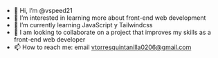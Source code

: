 - 👋 Hi, I’m @vspeed21
- 👀 I’m interested in learning more about front-end web development
- 🌱 I’m currently learning JavaScript y Tailwindcss
- 💞️ I am looking to collaborate on a project that improves my skills as a front-end web developer
- 📫 How to reach me: email vtorresquintanilla0206@gmail.com

<!---
vspeed21/vspeed21 is a ✨ special ✨ repository because its `README.md` (this file) appears on your GitHub profile.
You can click the Preview link to take a look at your changes.
--->
